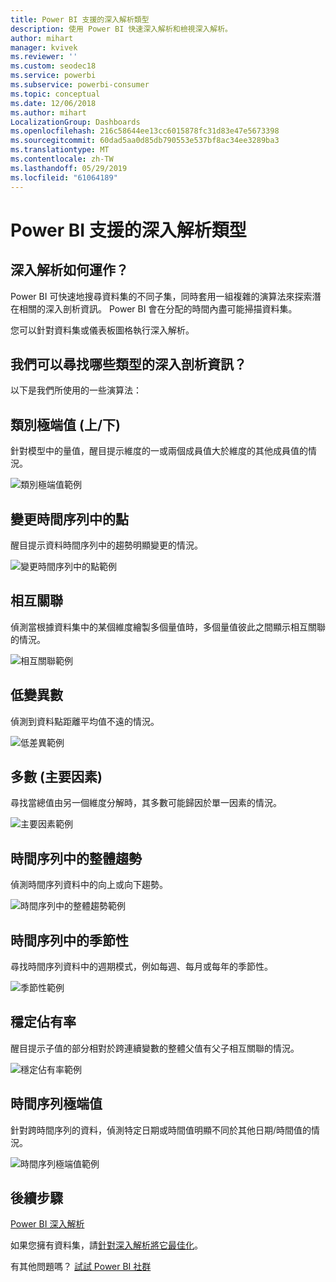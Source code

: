 ```yaml
---
title: Power BI 支援的深入解析類型
description: 使用 Power BI 快速深入解析和檢視深入解析。
author: mihart
manager: kvivek
ms.reviewer: ''
ms.custom: seodec18
ms.service: powerbi
ms.subservice: powerbi-consumer
ms.topic: conceptual
ms.date: 12/06/2018
ms.author: mihart
LocalizationGroup: Dashboards
ms.openlocfilehash: 216c58644ee13cc6015878fc31d83e47e5673398
ms.sourcegitcommit: 60dad5aa0d85db790553e537bf8ac34ee3289ba3
ms.translationtype: MT
ms.contentlocale: zh-TW
ms.lasthandoff: 05/29/2019
ms.locfileid: "61064189"
---
```

# <a name="types-of-insights-supported-by-power-bi"></a>Power BI 支援的深入解析類型
## <a name="how-does-insights-work"></a>深入解析如何運作？
Power BI 可快速地搜尋資料集的不同子集，同時套用一組複雜的演算法來探索潛在相關的深入剖析資訊。 Power BI 會在分配的時間內盡可能掃描資料集。

您可以針對資料集或儀表板圖格執行深入解析。   

## <a name="what-types-of-insights-can-we-find"></a>我們可以尋找哪些類型的深入剖析資訊？
以下是我們所使用的一些演算法：

## <a name="category-outliers-topbottom"></a>類別極端值 (上/下)
針對模型中的量值，醒目提示維度的一或兩個成員值大於維度的其他成員值的情況。  

![類別極端值範例](./media/end-user-insight-types/pbi_auto_insight_types_category_outliers.png)

## <a name="change-points-in-a-time-series"></a>變更時間序列中的點
醒目提示資料時間序列中的趨勢明顯變更的情況。

![變更時間序列中的點範例](./media/end-user-insight-types/pbi_auto_insight_types_changepoint.png)

## <a name="correlation"></a>相互關聯
偵測當根據資料集中的某個維度繪製多個量值時，多個量值彼此之間顯示相互關聯的情況。

![相互關聯範例](./media/end-user-insight-types/pbi_auto_insight_types_correlation.png)

## <a name="low-variance"></a>低變異數
偵測到資料點距離平均值不遠的情況。

![低差異範例](./media/end-user-insight-types/power-bi-low-variance.png)

## <a name="majority-major-factors"></a>多數 (主要因素)
尋找當總值由另一個維度分解時，其多數可能歸因於單一因素的情況。  

![主要因素範例](./media/end-user-insight-types/pbi_auto_insight_types_majority.png)

## <a name="overall-trends-in-time-series"></a>時間序列中的整體趨勢
偵測時間序列資料中的向上或向下趨勢。

![時間序列中的整體趨勢範例](./media/end-user-insight-types/pbi_auto_insight_types_trend.png)

## <a name="seasonality-in-time-series"></a>時間序列中的季節性
尋找時間序列資料中的週期模式，例如每週、每月或每年的季節性。

![季節性範例](./media/end-user-insight-types/pbi_auto_insight_types_seasonality_new.png)

## <a name="steady-share"></a>穩定佔有率
醒目提示子值的部分相對於跨連續變數的整體父值有父子相互關聯的情況。

![穩定佔有率範例](./media/end-user-insight-types/pbi_auto_insight_types_steadyshare.png)

## <a name="time-series-outliers"></a>時間序列極端值
針對跨時間序列的資料，偵測特定日期或時間值明顯不同於其他日期/時間值的情況。

![時間序列極端值範例](./media/end-user-insight-types/pbi_auto_insight_types_time_series_outliers.png)

## <a name="next-steps"></a>後續步驟
[Power BI 深入解析](end-user-insights.md)

如果您擁有資料集，請[針對深入解析將它最佳化](../service-insights-optimize.md)。

有其他問題嗎？ [試試 Power BI 社群](http://community.powerbi.com/)

